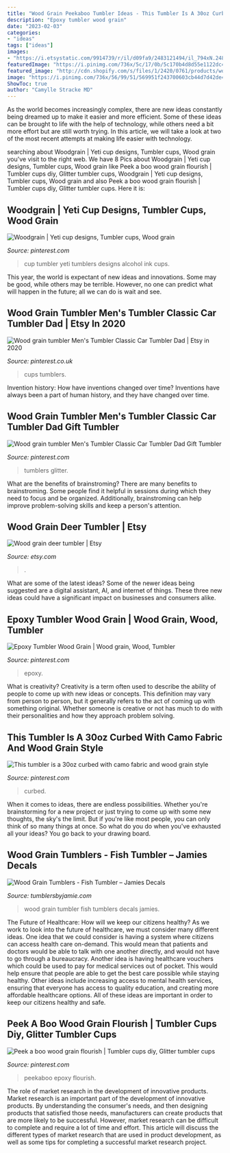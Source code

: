```yaml
---
title: "Wood Grain Peekaboo Tumbler Ideas - This Tumbler Is A 30oz Curbed With Camo Fabric And Wood Grain Style"
description: "Epoxy tumbler wood grain"
date: "2023-02-03"
categories:
- "ideas"
tags: ["ideas"]
images:
- "https://i.etsystatic.com/9914739/r/il/d09fa9/2483121494/il_794xN.2483121494_rypm.jpg"
featuredImage: "https://i.pinimg.com/736x/5c/17/0b/5c170b4d8d55e1122dc45eefb1b8190e.jpg"
featured_image: "http://cdn.shopify.com/s/files/1/2420/0761/products/wood-grain-tumblers-fish-tumbler-jamies-decals-2018_682_1024x1024.jpg?v=1551311715"
image: "https://i.pinimg.com/736x/56/99/51/569951f243700603cb44d7d42de453cc.jpg"
ShowToc: true
author: "Camylle Stracke MD"
---
```



As the world becomes increasingly complex, there are new ideas constantly being dreamed up to make it easier and more efficient. Some of these ideas can be brought to life with the help of technology, while others need a bit more effort but are still worth trying. In this article, we will take a look at two of the most recent attempts at making life easier with technology.

	

		
searching about Woodgrain | Yeti cup designs, Tumbler cups, Wood grain you've visit to the right web. We have 8 Pics about Woodgrain | Yeti cup designs, Tumbler cups, Wood grain like Peek a boo wood grain flourish | Tumbler cups diy, Glitter tumbler cups, Woodgrain | Yeti cup designs, Tumbler cups, Wood grain and also Peek a boo wood grain flourish | Tumbler cups diy, Glitter tumbler cups. Here it is:
		
    
## Woodgrain | Yeti Cup Designs, Tumbler Cups, Wood Grain

<img loading=lazy src="https://i.pinimg.com/736x/5c/17/0b/5c170b4d8d55e1122dc45eefb1b8190e.jpg" onerror="this.onerror=null;this.src='https://tse4.mm.bing.net/th?id=OIP.z2siyyLkzwh_nFjEOl7EagHaNK&amp;pid=15.1';" alt="Woodgrain | Yeti cup designs, Tumbler cups, Wood grain">

_Source: pinterest.com_

>cup tumbler yeti tumblers designs alcohol ink cups. 

	

This year, the world is expectant of new ideas and innovations. Some may be good, while others may be terrible. However, no one can predict what will happen in the future; all we can do is wait and see.

    
## Wood Grain Tumbler Men&#039;s Tumbler Classic Car Tumbler Dad | Etsy In 2020

<img loading=lazy src="https://i.pinimg.com/736x/ab/ea/ae/abeaae92a9fd2bfac670a6a5321b0cb6.jpg" onerror="this.onerror=null;this.src='https://tse1.mm.bing.net/th?id=OIP.QQ4R7F_Gzt6CnMG7IlzeNgHaJ3&amp;pid=15.1';" alt="Wood grain tumbler Men&#039;s Tumbler Classic Car Tumbler Dad | Etsy in 2020">

_Source: pinterest.co.uk_

>cups tumblers. 

	

Invention history: How have inventions changed over time?
Inventions have always been a part of human history, and they have changed over time.

    
## Wood Grain Tumbler Men&#039;s Tumbler Classic Car Tumbler Dad Gift Tumbler

<img loading=lazy src="https://i.pinimg.com/736x/27/70/d7/2770d70814a5971c5d4216828840b437.jpg" onerror="this.onerror=null;this.src='https://tse3.mm.bing.net/th?id=OIP.EAddUav8bPDSVvCH1dJ8ywHaJ3&amp;pid=15.1';" alt="Wood grain tumbler Men&#039;s Tumbler Classic Car Tumbler Dad Gift Tumbler">

_Source: pinterest.com_

>tumblers glitter. 

	

What are the benefits of brainstroming?
There are many benefits to brainstroming. Some people find it helpful in sessions during which they need to focus and be organized. Additionally, brainstroming can help improve problem-solving skills and keep a person's attention.

    
## Wood Grain Deer Tumbler | Etsy

<img loading=lazy src="https://i.etsystatic.com/9914739/r/il/d09fa9/2483121494/il_794xN.2483121494_rypm.jpg" onerror="this.onerror=null;this.src='https://tse3.mm.bing.net/th?id=OIP.cLRvfrGqxOtRTI6KOKpUDgHaNK&amp;pid=15.1';" alt="Wood grain deer tumbler | Etsy">

_Source: etsy.com_

>. 

	

What are some of the latest ideas?
Some of the newer ideas being suggested are a digital assistant, AI, and internet of things. These three new ideas could have a significant impact on businesses and consumers alike.

    
## Epoxy Tumbler Wood Grain | Wood Grain, Wood, Tumbler

<img loading=lazy src="https://i.pinimg.com/736x/56/99/51/569951f243700603cb44d7d42de453cc.jpg" onerror="this.onerror=null;this.src='https://tse2.mm.bing.net/th?id=OIP.rnRczYlb8CZkw3nLY2QU-gHaNy&amp;pid=15.1';" alt="Epoxy Tumbler Wood Grain | Wood grain, Wood, Tumbler">

_Source: pinterest.com_

>epoxy. 

	

What is creativity?
Creativity is a term often used to describe the ability of people to come up with new ideas or concepts. This definition may vary from person to person, but it generally refers to the act of coming up with something original. Whether someone is creative or not has much to do with their personalities and how they approach problem solving.

    
## This Tumbler Is A 30oz Curbed With Camo Fabric And Wood Grain Style

<img loading=lazy src="https://i.pinimg.com/originals/85/0e/0f/850e0f7b361549f3b3442ca04c542174.jpg" onerror="this.onerror=null;this.src='https://tse2.mm.bing.net/th?id=OIP.nmLUUtM9nQT2vMrVHDRH2wHaNK&amp;pid=15.1';" alt="This tumbler is a 30oz curbed with camo fabric and wood grain style">

_Source: pinterest.com_

>curbed. 

	

When it comes to ideas, there are endless possibilities. Whether you're brainstorming for a new project or just trying to come up with some new thoughts, the sky's the limit. But if you're like most people, you can only think of so many things at once. So what do you do when you've exhausted all your ideas? You go back to your drawing board.

    
## Wood Grain Tumblers - Fish Tumbler – Jamies Decals

<img loading=lazy src="http://cdn.shopify.com/s/files/1/2420/0761/products/wood-grain-tumblers-fish-tumbler-jamies-decals-2018_682_1024x1024.jpg?v=1551311715" onerror="this.onerror=null;this.src='https://tse2.mm.bing.net/th?id=OIP.arQuntvjaoQBQTzcLtXnuAHaJ4&amp;pid=15.1';" alt="Wood Grain Tumblers - Fish Tumbler – Jamies Decals">

_Source: tumblersbyjamie.com_

>wood grain tumbler fish tumblers decals jamies. 

	

The Future of Healthcare: How will we keep our citizens healthy?
As we work to look into the future of healthcare, we must consider many different ideas. One idea that we could consider is having a system where citizens can access health care on-demand. This would mean that patients and doctors would be able to talk with one another directly, and would not have to go through a bureaucracy. Another idea is having healthcare vouchers which could be used to pay for medical services out of pocket. This would help ensure that people are able to get the best care possible while staying healthy. Other ideas include increasing access to mental health services, ensuring that everyone has access to quality education, and creating more affordable healthcare options. All of these ideas are important in order to keep our citizens healthy and safe.

    
## Peek A Boo Wood Grain Flourish | Tumbler Cups Diy, Glitter Tumbler Cups

<img loading=lazy src="https://i.pinimg.com/originals/86/e6/1e/86e61ea7b304c0dbca62e4a83d11ed9b.jpg" onerror="this.onerror=null;this.src='https://tse1.mm.bing.net/th?id=OIP.v5S7gW4q92p-UBU0R1VZzQHaJ4&amp;pid=15.1';" alt="Peek a boo wood grain flourish | Tumbler cups diy, Glitter tumbler cups">

_Source: pinterest.com_

>peekaboo epoxy flourish. 

	

The role of market research in the development of innovative products.
Market research is an important part of the development of innovative products. By understanding the consumer's needs, and then designing products that satisfied those needs, manufacturers can create products that are more likely to be successful. However, market research can be difficult to complete and require a lot of time and effort. This article will discuss the different types of market research that are used in product development, as well as some tips for completing a successful market research project.

